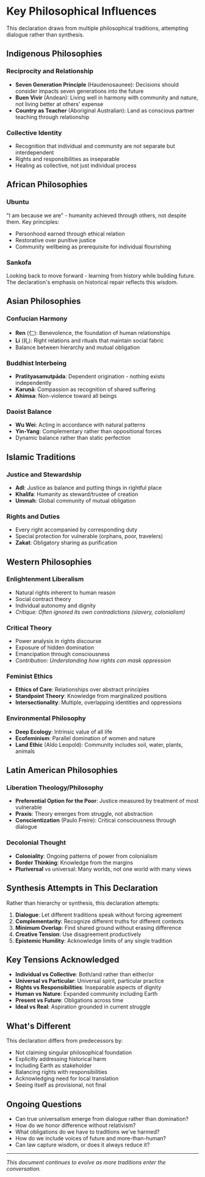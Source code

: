 # Key Philosophical Influences

This declaration draws from multiple philosophical traditions, attempting dialogue rather than synthesis.

## Indigenous Philosophies

### Reciprocity and Relationship
- **Seven Generation Principle** (Haudenosaunee): Decisions should consider impacts seven generations into the future
- **Buen Vivir** (Andean): Living well in harmony with community and nature, not living better at others' expense
- **Country as Teacher** (Aboriginal Australian): Land as conscious partner teaching through relationship

### Collective Identity
- Recognition that individual and community are not separate but interdependent
- Rights and responsibilities as inseparable
- Healing as collective, not just individual process

## African Philosophies

### Ubuntu
"I am because we are" - humanity achieved through others, not despite them. Key principles:
- Personhood earned through ethical relation
- Restorative over punitive justice
- Community wellbeing as prerequisite for individual flourishing

### Sankofa
Looking back to move forward - learning from history while building future. The declaration's emphasis on historical repair reflects this wisdom.

## Asian Philosophies

### Confucian Harmony
- **Ren** (仁): Benevolence, the foundation of human relationships
- **Li** (礼): Right relations and rituals that maintain social fabric
- Balance between hierarchy and mutual obligation

### Buddhist Interbeing
- **Pratītyasamutpāda**: Dependent origination - nothing exists independently
- **Karuṇā**: Compassion as recognition of shared suffering
- **Ahimsa**: Non-violence toward all beings

### Daoist Balance
- **Wu Wei**: Acting in accordance with natural patterns
- **Yin-Yang**: Complementary rather than oppositional forces
- Dynamic balance rather than static perfection

## Islamic Traditions

### Justice and Stewardship
- **Adl**: Justice as balance and putting things in rightful place
- **Khalifa**: Humanity as steward/trustee of creation
- **Ummah**: Global community of mutual obligation

### Rights and Duties
- Every right accompanied by corresponding duty
- Special protection for vulnerable (orphans, poor, travelers)
- **Zakat**: Obligatory sharing as purification

## Western Philosophies

### Enlightenment Liberalism
- Natural rights inherent to human reason
- Social contract theory
- Individual autonomy and dignity
- *Critique: Often ignored its own contradictions (slavery, colonialism)*

### Critical Theory
- Power analysis in rights discourse
- Exposure of hidden domination
- Emancipation through consciousness
- *Contribution: Understanding how rights can mask oppression*

### Feminist Ethics
- **Ethics of Care**: Relationships over abstract principles
- **Standpoint Theory**: Knowledge from marginalized positions
- **Intersectionality**: Multiple, overlapping identities and oppressions

### Environmental Philosophy
- **Deep Ecology**: Intrinsic value of all life
- **Ecofeminism**: Parallel domination of women and nature
- **Land Ethic** (Aldo Leopold): Community includes soil, water, plants, animals

## Latin American Philosophies

### Liberation Theology/Philosophy
- **Preferential Option for the Poor**: Justice measured by treatment of most vulnerable
- **Praxis**: Theory emerges from struggle, not abstraction
- **Conscientization** (Paulo Freire): Critical consciousness through dialogue

### Decolonial Thought
- **Coloniality**: Ongoing patterns of power from colonialism
- **Border Thinking**: Knowledge from the margins
- **Pluriversal** vs universal: Many worlds, not one world with many views

## Synthesis Attempts in This Declaration

Rather than hierarchy or synthesis, this declaration attempts:

1. **Dialogue**: Let different traditions speak without forcing agreement
2. **Complementarity**: Recognize different truths for different contexts
3. **Minimum Overlap**: Find shared ground without erasing difference
4. **Creative Tension**: Use disagreement productively
5. **Epistemic Humility**: Acknowledge limits of any single tradition

## Key Tensions Acknowledged

- **Individual vs Collective**: Both/and rather than either/or
- **Universal vs Particular**: Universal spirit, particular practice
- **Rights vs Responsibilities**: Inseparable aspects of dignity
- **Human vs Nature**: Expanded community including Earth
- **Present vs Future**: Obligations across time
- **Ideal vs Real**: Aspiration grounded in current struggle

## What's Different

This declaration differs from predecessors by:
- Not claiming singular philosophical foundation
- Explicitly addressing historical harm
- Including Earth as stakeholder
- Balancing rights with responsibilities
- Acknowledging need for local translation
- Seeing itself as provisional, not final

## Ongoing Questions

- Can true universalism emerge from dialogue rather than domination?
- How do we honor difference without relativism?
- What obligations do we have to traditions we've harmed?
- How do we include voices of future and more-than-human?
- Can law capture wisdom, or does it always reduce it?

---

*This document continues to evolve as more traditions enter the conversation.*